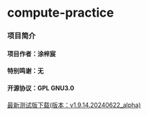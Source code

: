 # compute-practice
### 项目简介
#### 项目作者：涂梓宸
#### 特别鸣谢：无
#### 开源协议：GPL GNU3.0

[最新测试版下载(版本：v1.9.14.20240622_alpha)](https://github.com/Ilikeassignment/count-practice/releases/download/count-practice_v1.9.14.20240622_alpha/count-practice_v1.9.14.20240622_alpha.zip)
